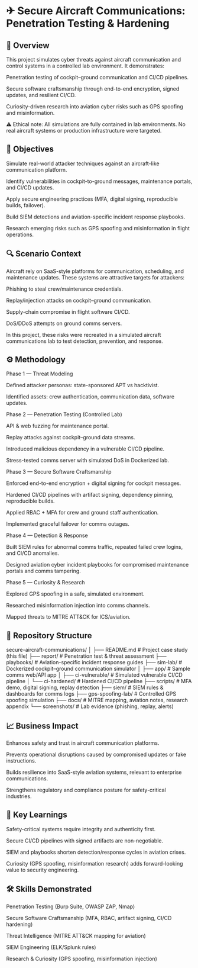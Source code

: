 # ✈ Secure  Aircraft Communications: Penetration Testing & Hardening

## 📌 Overview

This project simulates cyber threats against aircraft communication and control systems in a controlled lab environment. It demonstrates:

Penetration testing of cockpit–ground communication and CI/CD pipelines.

Secure software craftsmanship through end-to-end encryption, signed updates, and resilient CI/CD.

Curiosity-driven research into aviation cyber risks such as GPS spoofing and misinformation.

⚠ Ethical note: All simulations are fully contained in lab environments. No real aircraft systems or production infrastructure were targeted.

## 🎯 Objectives

Simulate real-world attacker techniques against an aircraft-like communication platform.

Identify vulnerabilities in cockpit-to-ground messages, maintenance portals, and CI/CD updates.

Apply secure engineering practices (MFA, digital signing, reproducible builds, failover).

Build SIEM detections and aviation-specific incident response playbooks.

Research emerging risks such as GPS spoofing and misinformation in flight operations.

## 🔍 Scenario Context

Aircraft rely on SaaS-style platforms for communication, scheduling, and maintenance updates. These systems are attractive targets for attackers:

Phishing to steal crew/maintenance credentials.

Replay/injection attacks on cockpit–ground communication.

Supply-chain compromise in flight software CI/CD.

DoS/DDoS attempts on ground comms servers.

In this project, these risks were recreated in a simulated aircraft communications lab to test detection, prevention, and response.

## ⚙ Methodology

Phase 1 — Threat Modeling

Defined attacker personas: state-sponsored APT vs hacktivist.

Identified assets: crew authentication, communication data, software updates.

Phase 2 — Penetration Testing (Controlled Lab)

API & web fuzzing for maintenance portal.

Replay attacks against cockpit–ground data streams.

Introduced malicious dependency in a vulnerable CI/CD pipeline.

Stress-tested comms server with simulated DoS in Dockerized lab.

Phase 3 — Secure Software Craftsmanship

Enforced end-to-end encryption + digital signing for cockpit messages.

Hardened CI/CD pipelines with artifact signing, dependency pinning, reproducible builds.

Applied RBAC + MFA for crew and ground staff authentication.

Implemented graceful failover for comms outages.

Phase 4 — Detection & Response

Built SIEM rules for abnormal comms traffic, repeated failed crew logins, and CI/CD anomalies.

Designed aviation cyber incident playbooks for compromised maintenance portals and comms tampering.

Phase 5 — Curiosity & Research

Explored GPS spoofing in a safe, simulated environment.

Researched misinformation injection into comms channels.

Mapped threats to MITRE ATT&CK for ICS/aviation.

## 📂 Repository Structure

secure-aircraft-communications/
│
├── README.md                  # Project case study (this file)
├── report/                    # Penetration test & threat assessment
├── playbooks/                 # Aviation-specific incident response guides
├── sim-lab/                   # Dockerized cockpit–ground communication simulator
│   ├── app/                   # Sample comms web/API app
│   ├── ci-vulnerable/         # Simulated vulnerable CI/CD pipeline
│   └── ci-hardened/           # Hardened CI/CD pipeline
├── scripts/                   # MFA demo, digital signing, replay detection
├── siem/                      # SIEM rules & dashboards for comms logs
├── gps-spoofing-lab/          # Controlled GPS spoofing simulation
├── docs/                      # MITRE mapping, aviation notes, research appendix
└── screenshots/               # Lab evidence (phishing, replay, alerts)

## 📈 Business Impact

Enhances safety and trust in aircraft communication platforms.

Prevents operational disruptions caused by compromised updates or fake instructions.

Builds resilience into SaaS-style aviation systems, relevant to enterprise communications.

Strengthens regulatory and compliance posture for safety-critical industries.

## 🧾 Key Learnings

Safety-critical systems require integrity and authenticity first.

Secure CI/CD pipelines with signed artifacts are non-negotiable.

SIEM and playbooks shorten detection/response cycles in aviation crises.

Curiosity (GPS spoofing, misinformation research) adds forward-looking value to security engineering.

## 🛠 Skills Demonstrated

Penetration Testing (Burp Suite, OWASP ZAP, Nmap)

Secure Software Craftsmanship (MFA, RBAC, artifact signing, CI/CD hardening)

Threat Intelligence (MITRE ATT&CK mapping for aviation)

SIEM Engineering (ELK/Splunk rules)

Research & Curiosity (GPS spoofing, misinformation injection)
